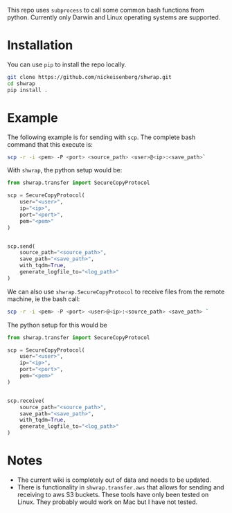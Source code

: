 This repo uses `subprocess` to call some common bash functions
from python. Currently only Darwin and Linux operating systems are supported.

# Installation
You can use `pip` to install the repo locally.
```bash
git clone https://github.com/nickeisenberg/shwrap.git
cd shwrap
pip install .
```

# Example

The following example is for sending with `scp`. The complete bash command that
this execute is:

```bash
scp -r -i <pem> -P <port> <source_path> <user>@<ip>:<save_path>`
```

With `shwrap`, the python setup would be:
```python
from shwrap.transfer import SecureCopyProtocol

scp = SecureCopyProtocol(
    user="<user>",
    ip="<ip>",
    port="<port>",
    pem="<pem>"
)


scp.send(
    source_path="<source_path>",
    save_path="<save_path>",
    with_tqdm=True,
    generate_logfile_to="<log_path>"
)
```

We can also use `shwrap.SecureCopyProtocol` to receive files from the remote
machine, ie the bash call:
```bash
scp -r -i <pem> -P <port> <user>@<ip>:<source_path> <save_path> `
```

The python setup for this would be 
```python
from shwrap.transfer import SecureCopyProtocol

scp = SecureCopyProtocol(
    user="<user>",
    ip="<ip>",
    port="<port>",
    pem="<pem>"
)


scp.receive(
    source_path="<source_path>",
    save_path="<save_path>",
    with_tqdm=True,
    generate_logfile_to="<log_path>"
)
```

# Notes
* The current wiki is completely out of data and needs to be updated.
* There is functionality in `shwrap.transfer.aws` that allows for sending and
  receiving to aws S3 buckets. These tools have only been tested on Linux. They
  probably would work on Mac but I have not tested.
